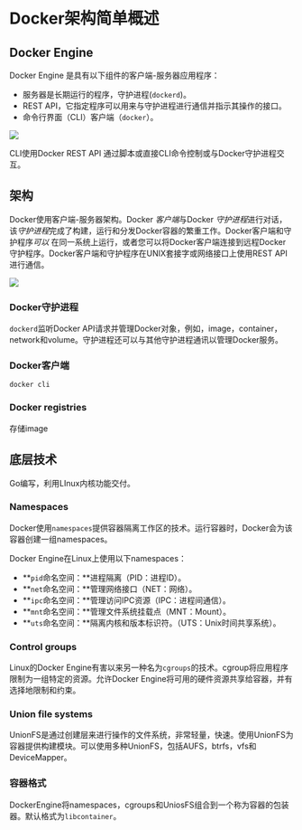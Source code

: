 # Docker架构简单概述



## Docker Engine

Docker Engine 是具有以下组件的客户端-服务器应用程序：

- 服务器是长期运行的程序，守护进程(`dockerd`)。
- REST API，它指定程序可以用来与守护进程进行通信并指示其操作的接口。
- 命令行界面（CLI）客户端（`docker`）。

![](https://blog-image.nos-eastchina1.126.net/engine-components-flow.png)

CLI使用Docker REST API 通过脚本或直接CLI命令控制或与Docker守护进程交互。

## 架构

Docker使用客户端-服务器架构。Docker *客户端*与Docker *守护进程*进行对话，该*守护进程*完成了构建，运行和分发Docker容器的繁重工作。Docker客户端和守护程序*可以* 在同一系统上运行，或者您可以将Docker客户端连接到远程Docker守护程序。Docker客户端和守护程序在UNIX套接字或网络接口上使用REST API进行通信。

![](https://blog-image.nos-eastchina1.126.net/architecture.svg)

### Docker守护进程

`dockerd`监听Docker API请求并管理Docker对象，例如，image，container，network和volume。守护进程还可以与其他守护进程通讯以管理Docker服务。

### Docker客户端

`docker cli`

### Docker registries

存储image

## 底层技术

Go编写，利用LInux内核功能交付。

### Namespaces

Docker使用`namespaces`提供容器隔离工作区的技术。运行容器时，Docker会为该容器创建一组namespaces。

Docker Engine在Linux上使用以下namespaces：

- **`pid`命名空间：**进程隔离（PID：进程ID）。
- **`net`命名空间：**管理网络接口（NET：网络）。
- **`ipc`命名空间：**管理访问IPC资源（IPC：进程间通信）。
- **`mnt`命名空间：**管理文件系统挂载点（MNT：Mount）。
- **`uts`命名空间：**隔离内核和版本标识符。（UTS：Unix时间共享系统）。

### Control groups

Linux的Docker Engine有害以来另一种名为`cgroups`的技术。cgroup将应用程序限制为一组特定的资源。允许Docker Engine将可用的硬件资源共享给容器，并有选择地限制和约束。

### Union file systems

UnionFS是通过创建层来进行操作的文件系统，非常轻量，快速。使用UnionFS为容器提供构建模块。可以使用多种UnionFS，包括AUFS，btrfs，vfs和DeviceMapper。

### 容器格式

DockerEngine将namespaces，cgroups和UniosFS组合到一个称为容器的包装器。默认格式为`libcontainer`。

